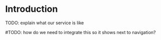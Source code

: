 # Introduction

TODO: explain what our service is like 



<!-- | Column 1 Header | Column 2 Header | Column 3 Header |
| --------------- | :-- | --:|
| Row 1 Column 1 | Row 1 Column 2 | Row 1 Column 3 |
| Row 2 Column 1 | Row 2 Column 2 | Row 2 Column 3 |
| Row 3 Column 1 | Row 3 Column 2 | Row 3 Column 3 | -->


<!-- <iframe src="demo_iframe.htm" height="500" width="900">

</iframe> -->


<link rel="stylesheet" href="//cdn.webix.com/edge/webix.css" type="text/css">
<script src="//cdn.webix.com/edge/webix.js" type="text/javascript"></script>

<div id="testB"></div>

<script type="text/javascript" charset="utf-8">
webix.ui({
 container:"content",
 id:"testB",
 width:700,
 height: 700,
 rows:[{ view:"toolbar",
   css:"webix_dark",
   paddingX:17,
   elements:[
    {view:"label", label:"A form"},
    {},
    {view:"icon", icon:"mdi mdi-help-circle-outline"}
   ]},
   { view:"form",
    elementsConfig:{
     labelWidth:130
    },
    elements:[
     { view:"text", label:"Username", value:"John Doe" },
     { view:"datepicker", label:"Date of birth", value:new Date(1985, 0, 31) },
     { view:"combo", label:"Country", placeholder:"Type to search...",
     // options:"//docs.webix.com/samples/server/countries" 
     },
     { view:"switch", labelRight:"Keep this data private", labelWidth:0, value:1 },
     { view:"colorpicker", label:"Main theme color", value:"#6E00DD" },
     { cols:[
     { view:"label", label:"Select language", width:130 },
     { view:"segmented", options:[
      {id:"en", value:"English"},
      {id:"fr", value:"Français"},
      {id:"de", value:"Deutsch"},
     ]}
     ]},
     { view:"checkbox", labelRight:"I agree with the terms of <b>Privacy Policy</b>", labelWidth:0, value:0 },
     { cols:[
     {},
     { view:"button", css:"webix_danger", value:"couldcel", width:150 },
     { view:"button", css:"webix_primary", value:"Submit", width:150 }
     ]}
    ]
   },
   { view:"datatable",
    autoConfig:true,
    editable:false,
    data:[{
    title:"My Fair Lady", year:1964, votes:533848, rating:8.9, rank:5
    },{title:"My FrLady", year:1964, votes:533848, rating:2, rank:5}]
   }
  ]
})
</script>

#TODO: how do we need to integrate this so it shows next to navigation?